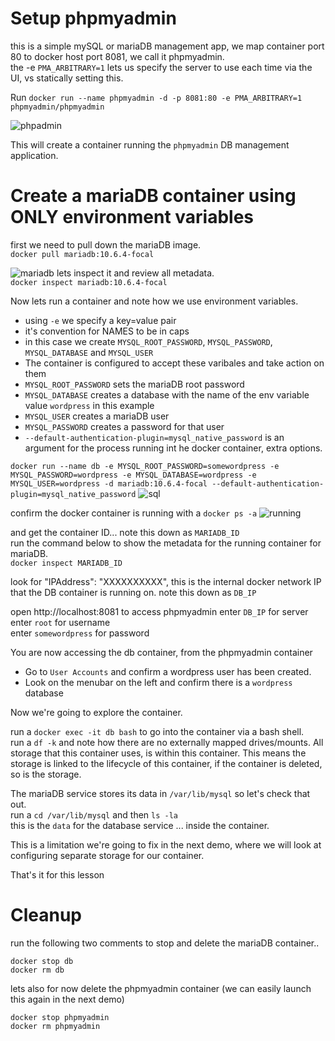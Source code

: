 
# Setup phpmyadmin
this is a simple mySQL or mariaDB management app, we map container port 80 to docker host port 8081, we call it phpmyadmin.  
the -e `PMA_ARBITRARY=1` lets us specify the server to use each time via the UI, vs statically setting this.  

Run
```docker run --name phpmyadmin -d -p 8081:80 -e PMA_ARBITRARY=1 phpmyadmin/phpmyadmin```

![phpadmin](https://user-images.githubusercontent.com/75420964/221224849-08a77289-975b-4064-9cf8-a6adea6a14f0.png)

This will create a container running the `phpmyadmin` DB management application.  

# Create a mariaDB container using ONLY environment variables

first we need to pull down the mariaDB image.  
```docker pull mariadb:10.6.4-focal```

![mariadb](https://user-images.githubusercontent.com/75420964/221225435-67a721ea-7985-4798-8a11-bac96aa8d2f7.png)
lets inspect it and review all metadata.  
```docker inspect mariadb:10.6.4-focal```


Now lets run a container and note how we use environment variables.  

- using `-e` we specify a key=value pair
- it's convention for NAMES to be in caps
- in this case we create `MYSQL_ROOT_PASSWORD`, `MYSQL_PASSWORD`, `MYSQL_DATABASE` and `MYSQL_USER`
- The container is configured to accept these varibales and take action on them
- `MYSQL_ROOT_PASSWORD` sets the mariaDB root password
- `MYSQL_DATABASE` creates a database with the name of the env variable value `wordpress` in this example
- `MYSQL_USER` creates a mariaDB user
- `MYSQL_PASSWORD` creates a password for that user
- `--default-authentication-plugin=mysql_native_password` is an argument for the process running int he docker container, extra options. 
  
```docker run --name db -e MYSQL_ROOT_PASSWORD=somewordpress -e MYSQL_PASSWORD=wordpress -e MYSQL_DATABASE=wordpress -e MYSQL_USER=wordpress -d mariadb:10.6.4-focal --default-authentication-plugin=mysql_native_password```
![sql](https://user-images.githubusercontent.com/75420964/221227442-04f00485-b99a-4ce5-87e8-9e839974e11d.png)

confirm the docker container is running with a 
```docker ps -a```
![running](https://user-images.githubusercontent.com/75420964/221227480-f4645cf7-6684-41da-a603-5bbb9601afb8.png)

and get the container ID... note this down as `MARIADB_ID`  
run the command below to show the metadata for the running container for mariaDB.  
```docker inspect MARIADB_ID ```


look for "IPAddress": "XXXXXXXXXX", this is the internal docker network IP that the DB container is running on. note this down as `DB_IP`  

open http://localhost:8081 to access phpmyadmin
enter `DB_IP` for server  
enter `root` for username  
enter `somewordpress` for password  

You are now accessing the db container, from the phpmyadmin container

- Go to `User Accounts` and confirm a wordpress user has been created.
- Look on the menubar on the left and confirm there is a `wordpress` database

Now we're going to explore the container.  

run a ```docker exec -it db bash``` to go into the container via a bash shell.  
run a ```df -k``` and note how there are no externally mapped drives/mounts. All storage that this container uses, is within this container. 
This means the storage is linked to the lifecycle of this container, if the container is deleted, so is the storage.  

The mariaDB service stores its data in `/var/lib/mysql` so let's check that out.  
run a ```cd /var/lib/mysql``` and then ```ls -la```  
this is the `data` for the database service ... inside the container.

This is a limitation we're going to fix in the next demo, where we will look at configuring separate storage for our container.  

That's it for this lesson

# Cleanup

run the following two comments to stop and delete the mariaDB container..  

```
docker stop db
docker rm db
```

lets also for now delete the phpmyadmin container (we can easily launch this again in the next demo)

```
docker stop phpmyadmin
docker rm phpmyadmin
```


